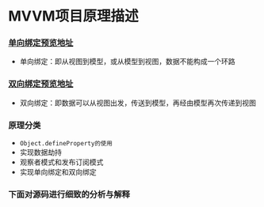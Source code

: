 # MVVM项目原理描述
### [单向绑定预览地址](https://xiaoweimei.github.io/MVVM/MVVM_onewaybind.html)
- 单向绑定：即从视图到模型，或从模型到视图，数据不能构成一个环路
### [双向绑定预览地址](https://xiaoweimei.github.io/MVVM/MVVM_twowaybind.html)
- 双向绑定：即数据可以从视图出发，传送到模型，再经由模型再次传递到视图
### 原理分类
- `Object.defineProperty的使用`
- 实现数据劫持
- 观察者模式和发布订阅模式
- 实现单向绑定和双向绑定
### 下面对源码进行细致的分析与解释
